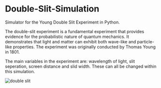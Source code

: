 # Double-Slit-Simulation

Simulator for the Young Double Slit Experiment in Python. 

The double-slit experiment is a fundamental experiment that provides evidence for the probabilistic nature of quantum mechanics. It demonstrates that light and matter can exhibit both wave-like and particle-like properties. The experiment was originally conducted by Thomas Young in 1801.

The main variables in the experiment are: wavelength of light, slit seperation, screen distance and slid width. These can all be changed within this simulation. 

![double slit](https://github.com/georgeh1ll/Double-Slit-Simulation/assets/11806169/69d7a424-2bd0-4f2a-892a-74e9ac1cdf2b)

